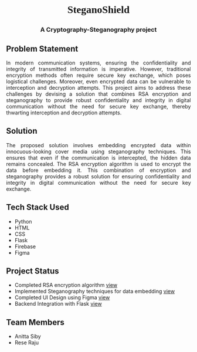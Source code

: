 # <p align="center"  style='font-family:serif;'>SteganoShield</p>

### <p align="center">A Cryptography-Steganography project</p>

## Problem Statement
<p align="justify">In modern communication systems, ensuring the confidentiality and integrity of transmitted information is imperative. However, traditional encryption methods often require secure key exchange, which poses logistical challenges. Moreover, even encrypted data can be vulnerable to interception and decryption attempts. This project aims to address these challenges by devising a solution that combines RSA encryption and steganography to provide robust confidentiality and integrity in digital communication without the need for secure key exchange, thereby thwarting interception and decryption attempts.</p>

## Solution
<p align="justify">The proposed solution involves embedding encrypted data within innocuous-looking cover media using steganography techniques. This ensures that even if the communication is intercepted, the hidden data remains concealed. The RSA encryption algorithm is used to encrypt the data before embedding it. This combination of encryption and steganography provides a robust solution for ensuring confidentiality and integrity in digital communication without the need for secure key exchange.</p>

## Tech Stack Used
- Python
- HTML
- CSS
- Flask
- Firebase
- Figma

## Project Status
- Completed RSA encryption algorithm [view](/proj2_rsa/README.md)
- Implemented Steganography techniques for data embedding [view](/proj3_steganography/README.md)
- Completed UI Design using Figma [view](/designs/README.md#ui-design)
- Backend Integration with Flask [view](/proj4_html/README.md)
<!-- - Added Flask framework [view](/proj5_flask/README.md) -->

## Team Members
- Anitta Siby
- Rese Raju

